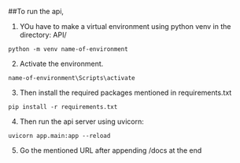 ##To run the api,
1. YOu have to make a virtual environment using python venv in the directory: API/   
```
python -m venv name-of-environment
```

2. Activate the environment. 
```
name-of-environment\Scripts\activate
```
3. Then install the required packages mentioned in requirements.txt  
```
pip install -r requirements.txt
```

4. Then run the api server using uvicorn: 
```
uvicorn app.main:app --reload
```

5. Go the mentioned URL after appending /docs at the end